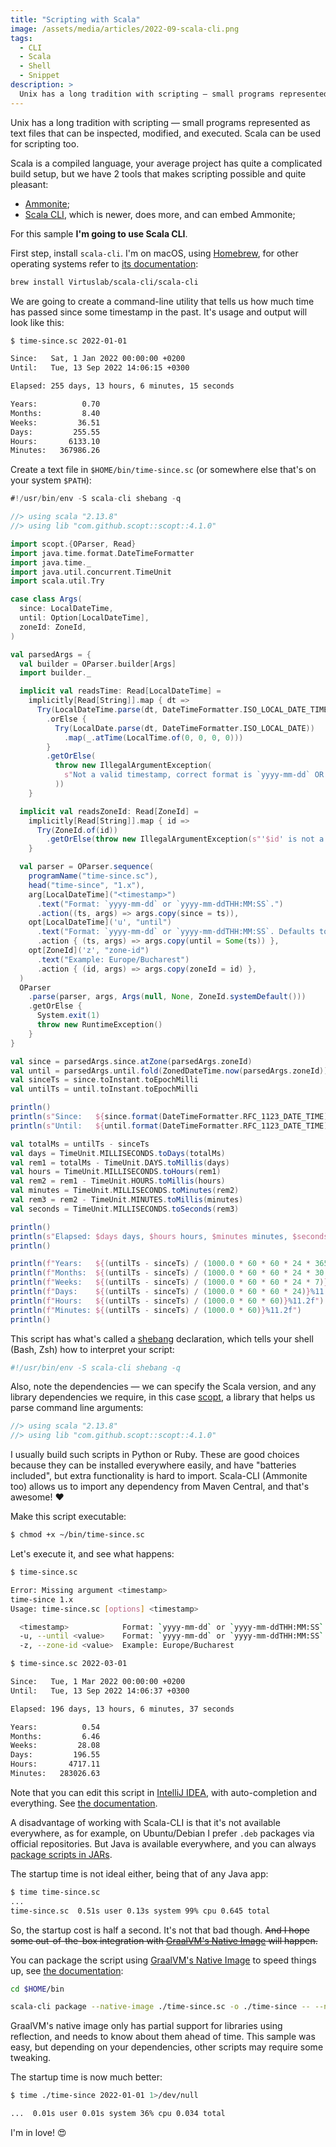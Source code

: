 ```yaml
---
title: "Scripting with Scala"
image: /assets/media/articles/2022-09-scala-cli.png
tags:
  - CLI
  - Scala
  - Shell
  - Snippet
description: >
  Unix has a long tradition with scripting — small programs represented as text files that can be inspected, modified, and executed. Scala can be used for scripting too.
---
```


<p class="intro withcap">
  Unix has a long tradition with scripting — small programs represented as text files that can be inspected, modified, and executed. Scala can be used for scripting too.
</p>

Scala is a compiled language, your average project has quite a complicated build setup, but we have 2 tools that makes scripting possible and quite pleasant:

- [Ammonite](https://ammonite.io/#ScalaScripts);
- [Scala CLI](https://scala-cli.virtuslab.org/), which is newer, does more, and can embed Ammonite;

For this sample **I'm going to use Scala CLI**. 

First step, install `scala-cli`. I'm on macOS, using [Homebrew](https://brew.sh/), for other operating systems refer to [its documentation](https://scala-cli.virtuslab.org/docs/overview#installation):

```sh
brew install Virtuslab/scala-cli/scala-cli
```

We are going to create a command-line utility that tells us how much time has passed since some timestamp in the past. It's usage and output will look like this:

```sh
$ time-since.sc 2022-01-01

Since:   Sat, 1 Jan 2022 00:00:00 +0200
Until:   Tue, 13 Sep 2022 14:06:15 +0300

Elapsed: 255 days, 13 hours, 6 minutes, 15 seconds

Years:          0.70
Months:         8.40
Weeks:         36.51
Days:         255.55
Hours:       6133.10
Minutes:   367986.26
```

Create a text file in `$HOME/bin/time-since.sc` (or somewhere else that's on your system `$PATH`):

```scala
#!/usr/bin/env -S scala-cli shebang -q

//> using scala "2.13.8"
//> using lib "com.github.scopt::scopt::4.1.0"

import scopt.{OParser, Read}
import java.time.format.DateTimeFormatter
import java.time._
import java.util.concurrent.TimeUnit
import scala.util.Try

case class Args(
  since: LocalDateTime,
  until: Option[LocalDateTime],
  zoneId: ZoneId,
)

val parsedArgs = {
  val builder = OParser.builder[Args]
  import builder._

  implicit val readsTime: Read[LocalDateTime] =
    implicitly[Read[String]].map { dt =>
      Try(LocalDateTime.parse(dt, DateTimeFormatter.ISO_LOCAL_DATE_TIME))
        .orElse {
          Try(LocalDate.parse(dt, DateTimeFormatter.ISO_LOCAL_DATE))
            .map(_.atTime(LocalTime.of(0, 0, 0, 0)))
        }
        .getOrElse(
          throw new IllegalArgumentException(
            s"Not a valid timestamp, correct format is `yyyy-mm-dd` OR `yyyy-mm-ddTHH:MM:SS`."
          ))
    }

  implicit val readsZoneId: Read[ZoneId] =
    implicitly[Read[String]].map { id =>
      Try(ZoneId.of(id))
        .getOrElse(throw new IllegalArgumentException(s"'$id' is not a valid timezone id"))
    }

  val parser = OParser.sequence(
    programName("time-since.sc"),
    head("time-since", "1.x"),
    arg[LocalDateTime]("<timestamp>")
      .text("Format: `yyyy-mm-dd` or `yyyy-mm-ddTHH:MM:SS`.")
      .action((ts, args) => args.copy(since = ts)),
    opt[LocalDateTime]('u', "until")
      .text("Format: `yyyy-mm-dd` or `yyyy-mm-ddTHH:MM:SS`. Defaults to NOW.")
      .action { (ts, args) => args.copy(until = Some(ts)) },
    opt[ZoneId]('z', "zone-id")
      .text("Example: Europe/Bucharest")
      .action { (id, args) => args.copy(zoneId = id) },
  )
  OParser
    .parse(parser, args, Args(null, None, ZoneId.systemDefault()))
    .getOrElse {
      System.exit(1)
      throw new RuntimeException()
    }
}

val since = parsedArgs.since.atZone(parsedArgs.zoneId)
val until = parsedArgs.until.fold(ZonedDateTime.now(parsedArgs.zoneId))(_.atZone(parsedArgs.zoneId))
val sinceTs = since.toInstant.toEpochMilli
val untilTs = until.toInstant.toEpochMilli

println()
println(s"Since:   ${since.format(DateTimeFormatter.RFC_1123_DATE_TIME)}")
println(s"Until:   ${until.format(DateTimeFormatter.RFC_1123_DATE_TIME)}")

val totalMs = untilTs - sinceTs
val days = TimeUnit.MILLISECONDS.toDays(totalMs)
val rem1 = totalMs - TimeUnit.DAYS.toMillis(days)
val hours = TimeUnit.MILLISECONDS.toHours(rem1)
val rem2 = rem1 - TimeUnit.HOURS.toMillis(hours)
val minutes = TimeUnit.MILLISECONDS.toMinutes(rem2)
val rem3 = rem2 - TimeUnit.MINUTES.toMillis(minutes)
val seconds = TimeUnit.MILLISECONDS.toSeconds(rem3)

println()
println(s"Elapsed: $days days, $hours hours, $minutes minutes, $seconds seconds")
println()

println(f"Years:   ${(untilTs - sinceTs) / (1000.0 * 60 * 60 * 24 * 365.24)}%11.2f")
println(f"Months:  ${(untilTs - sinceTs) / (1000.0 * 60 * 60 * 24 * 30.417)}%11.2f")
println(f"Weeks:   ${(untilTs - sinceTs) / (1000.0 * 60 * 60 * 24 * 7)}%11.2f")
println(f"Days:    ${(untilTs - sinceTs) / (1000.0 * 60 * 60 * 24)}%11.2f")
println(f"Hours:   ${(untilTs - sinceTs) / (1000.0 * 60 * 60)}%11.2f")
println(f"Minutes: ${(untilTs - sinceTs) / (1000.0 * 60)}%11.2f")
println()
```

This script has what's called a [shebang](https://en.wikipedia.org/wiki/Shebang_(Unix)) declaration, which tells your shell (Bash, Zsh) how to interpret your script:

```sh
#!/usr/bin/env -S scala-cli shebang -q
```

Also, note the dependencies — we can specify the Scala version, and any library dependencies we require, in this case [scopt](https://github.com/scopt/scopt), a library that helps us parse command line arguments:

```scala
//> using scala "2.13.8"
//> using lib "com.github.scopt::scopt::4.1.0"
```

I usually build such scripts in Python or Ruby. These are good choices because they can be installed everywhere easily, and have "batteries included", but extra functionality is hard to import. Scala-CLI (Ammonite too) allows us to import any dependency from Maven Central, and that's awesome! ❤️

Make this script executable:

```sh
$ chmod +x ~/bin/time-since.sc
```

Let's execute it, and see what happens:

```sh
$ time-since.sc

Error: Missing argument <timestamp>
time-since 1.x
Usage: time-since.sc [options] <timestamp>

  <timestamp>            Format: `yyyy-mm-dd` or `yyyy-mm-ddTHH:MM:SS`.
  -u, --until <value>    Format: `yyyy-mm-dd` or `yyyy-mm-ddTHH:MM:SS`. Defaults to NOW.
  -z, --zone-id <value>  Example: Europe/Bucharest

$ time-since.sc 2022-03-01

Since:   Tue, 1 Mar 2022 00:00:00 +0200
Until:   Tue, 13 Sep 2022 14:06:37 +0300

Elapsed: 196 days, 13 hours, 6 minutes, 37 seconds

Years:          0.54
Months:         6.46
Weeks:         28.08
Days:         196.55
Hours:       4717.11
Minutes:   283026.63
```

Note that you can edit this script in [IntelliJ IDEA](https://www.jetbrains.com/idea/), with auto-completion and everything. See [the documentation](https://scala-cli.virtuslab.org/docs/cookbooks/intellij).

A disadvantage of working with Scala-CLI is that it's not available everywhere, as for example, on Ubuntu/Debian I prefer `.deb` packages via official repositories. But Java is available everywhere, and you can always [package scripts in JARs](https://scala-cli.virtuslab.org/docs/cookbooks/scala-package).

The startup time is not ideal either, being that of any Java app:

```sh
$ time time-since.sc
...
time-since.sc  0.51s user 0.13s system 99% cpu 0.645 total
```

So, the startup cost is half a second. It's not that bad though. ~~And I hope some out-of-the-box integration with [GraalVM's Native Image](https://www.graalvm.org/native-image/) will happen.~~

You can package the script using [GraalVM's Native Image](https://www.graalvm.org/native-image/) to speed things up, see [the documentation](https://scala-cli.virtuslab.org/docs/cookbooks/native-images):

```sh
cd $HOME/bin

scala-cli package --native-image ./time-since.sc -o ./time-since -- --no-fallback
```

<p class="warn-bubble" markdown="1">
GraalVM's native image only has partial support for libraries using reflection, and needs to know about them ahead of time. This sample was easy, but depending on your dependencies, other scripts may require some tweaking. 
</p>

The startup time is now much better:

```sh
$ time ./time-since 2022-01-01 1>/dev/null

...  0.01s user 0.01s system 36% cpu 0.034 total
```

I'm in love! 😍
